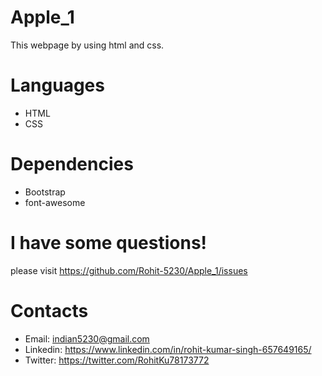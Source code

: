 Apple_1
=
This webpage by using html and css.

Languages
=
- HTML
- CSS

Dependencies
=
- Bootstrap
- font-awesome

I have some questions!
=
please visit https://github.com/Rohit-5230/Apple_1/issues

Contacts
=
- Email: indian5230@gmail.com
- Linkedin: https://www.linkedin.com/in/rohit-kumar-singh-657649165/
- Twitter: https://twitter.com/RohitKu78173772







